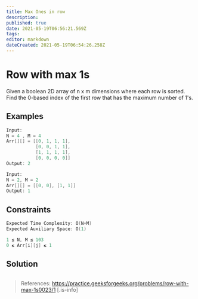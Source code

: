 ```yaml
---
title: Max Ones in row
description: 
published: true
date: 2021-05-19T06:56:21.569Z
tags: 
editor: markdown
dateCreated: 2021-05-19T06:54:26.258Z
---
```


# Row with max 1s 
Given a boolean 2D array of n x m dimensions where each row is sorted. Find the 0-based index of the first row that has the maximum number of 1's.

## Examples

```cpp
Input: 
N = 4 , M = 4
Arr[][] = [[0, 1, 1, 1],
           [0, 0, 1, 1],
           [1, 1, 1, 1],
           [0, 0, 0, 0]]
Output: 2
```
```cpp
Input: 
N = 2, M = 2
Arr[][] = [[0, 0], [1, 1]]
Output: 1
```

## Constraints


```cpp
Expected Time Complexity: O(N+M)
Expected Auxiliary Space: O(1)

1 ≤ N, M ≤ 103
0 ≤ Arr[i][j] ≤ 1 
```

## Solution
```python
```
> References: https://practice.geeksforgeeks.org/problems/row-with-max-1s0023/1
[.is-info]
